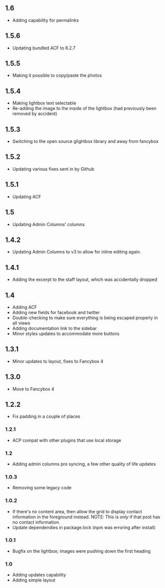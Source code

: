 ## 1.6

-   Adding capability for permalinks

## 1.5.6

-   Updating bundled ACF to 6.2.7

## 1.5.5

-   Making it possible to copy/paste the photos

## 1.5.4

-   Making lightbox text selectable
-   Re-adding the image to the inside of the lightbox (had previously been removed by accident)

## 1.5.3

-   Switching to the open source glightbox library and away from fancybox

## 1.5.2

-   Updating various fixes sent in by Github

## 1.5.1

-   Updating ACF

## 1.5

-   Updating Admin Columns' columns

## 1.4.2

-   Updating Admin Columns to v3 to allow for inline editing again.

## 1.4.1

-   Adding the excerpt to the staff layout, which was accidentally dropped

## 1.4

-   Adding ACF
-   Adding new fields for facebook and twitter
-   Double-checking to make sure everything is being escaped properly in all views
-   Adding documentation link to the sidebar
-   Minor styles updates to accommodate more buttons

## 1.3.1

-   Minor updates to layout, fixes to Fancybox 4

## 1.3.0

-   Move to Fancybox 4

## 1.2.2

-   Fix padding in a couple of places

### 1.2.1

-   ACP compat with other plugins that use local storage

### 1.2

-   Adding admin columns pro syncing, a few other quality of life updates

### 1.0.3

-   Removing some legacy code

### 1.0.2

-   If there's no content area, then allow the grid to display contact information in the foreground instead. NOTE: This is _only_ if that post has no contact information.
-   Update dependendies in package.lock (npm was erroring after install)

### 1.0.1

-   Bugfix on the lightbox; images were pushing down the first heading

### 1.0

-   Adding updates capability
-   Adding simple layout

